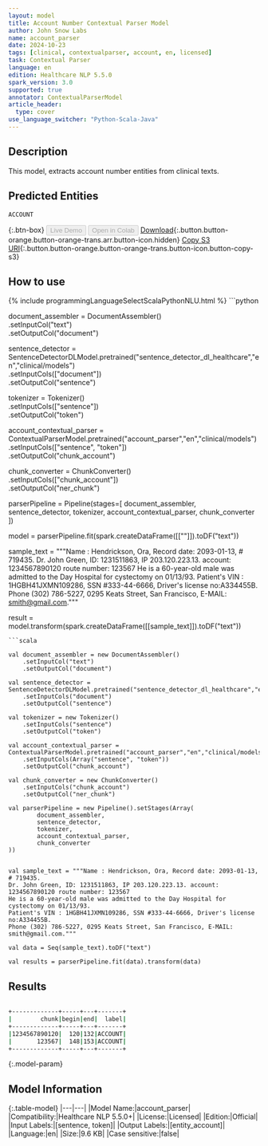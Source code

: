```yaml
---
layout: model
title: Account Number Contextual Parser Model
author: John Snow Labs
name: account_parser
date: 2024-10-23
tags: [clinical, contextualparser, account, en, licensed]
task: Contextual Parser
language: en
edition: Healthcare NLP 5.5.0
spark_version: 3.0
supported: true
annotator: ContextualParserModel
article_header:
  type: cover
use_language_switcher: "Python-Scala-Java"
---
```


## Description

This model, extracts account number entities from clinical texts.

## Predicted Entities

`ACCOUNT`

{:.btn-box}
<button class="button button-orange" disabled>Live Demo</button>
<button class="button button-orange" disabled>Open in Colab</button>
[Download](https://s3.amazonaws.com/auxdata.johnsnowlabs.com/clinical/models/account_parser_en_5.5.0_3.0_1729686238146.zip){:.button.button-orange.button-orange-trans.arr.button-icon.hidden}
[Copy S3 URI](s3://auxdata.johnsnowlabs.com/clinical/models/account_parser_en_5.5.0_3.0_1729686238146.zip){:.button.button-orange.button-orange-trans.button-icon.button-copy-s3}

## How to use



<div class="tabs-box" markdown="1">
{% include programmingLanguageSelectScalaPythonNLU.html %}
```python

document_assembler = DocumentAssembler() \
    .setInputCol("text") \
    .setOutputCol("document")

sentence_detector = SentenceDetectorDLModel.pretrained("sentence_detector_dl_healthcare","en","clinical/models")\
    .setInputCols(["document"])\
    .setOutputCol("sentence")

tokenizer = Tokenizer() \
    .setInputCols(["sentence"]) \
    .setOutputCol("token")

account_contextual_parser = ContextualParserModel.pretrained("account_parser","en","clinical/models") \
    .setInputCols(["sentence", "token"]) \
    .setOutputCol("chunk_account")

chunk_converter = ChunkConverter() \
    .setInputCols(["chunk_account"]) \
    .setOutputCol("ner_chunk")

parserPipeline = Pipeline(stages=[
        document_assembler,
        sentence_detector,
        tokenizer,
        account_contextual_parser,
        chunk_converter
        ])

model = parserPipeline.fit(spark.createDataFrame([[""]]).toDF("text"))

sample_text = """Name : Hendrickson, Ora, Record date: 2093-01-13, # 719435.
Dr. John Green, ID: 1231511863, IP 203.120.223.13. account: 1234567890120 route number: 123567
He is a 60-year-old male was admitted to the Day Hospital for cystectomy on 01/13/93.
Patient's VIN : 1HGBH41JXMN109286, SSN #333-44-6666, Driver's license no:A334455B.
Phone (302) 786-5227, 0295 Keats Street, San Francisco, E-MAIL: smith@gmail.com."""

result = model.transform(spark.createDataFrame([[sample_text]]).toDF("text"))

```
```scala

val document_assembler = new DocumentAssembler()
    .setInputCol("text")
    .setOutputCol("document")

val sentence_detector = SentenceDetectorDLModel.pretrained("sentence_detector_dl_healthcare","en","clinical/models")
    .setInputCols("document")
    .setOutputCol("sentence")

val tokenizer = new Tokenizer()
    .setInputCols("sentence")
    .setOutputCol("token")

val account_contextual_parser = ContextualParserModel.pretrained("account_parser","en","clinical/models")
    .setInputCols(Array("sentence", "token"))
    .setOutputCol("chunk_account")

val chunk_converter = new ChunkConverter()
    .setInputCols("chunk_account")
    .setOutputCol("ner_chunk")

val parserPipeline = new Pipeline().setStages(Array(
        document_assembler,
        sentence_detector,
        tokenizer,
        account_contextual_parser,
        chunk_converter
))


val sample_text = """Name : Hendrickson, Ora, Record date: 2093-01-13, # 719435.
Dr. John Green, ID: 1231511863, IP 203.120.223.13. account: 1234567890120 route number: 123567
He is a 60-year-old male was admitted to the Day Hospital for cystectomy on 01/13/93.
Patient's VIN : 1HGBH41JXMN109286, SSN #333-44-6666, Driver's license no:A334455B.
Phone (302) 786-5227, 0295 Keats Street, San Francisco, E-MAIL: smith@gmail.com."""

val data = Seq(sample_text).toDF("text")

val results = parserPipeline.fit(data).transform(data)

```
</div>

## Results

```bash

+-------------+-----+---+-------+
|        chunk|begin|end|  label|
+-------------+-----+---+-------+
|1234567890120|  120|132|ACCOUNT|
|       123567|  148|153|ACCOUNT|
+-------------+-----+---+-------+

```

{:.model-param}
## Model Information

{:.table-model}
|---|---|
|Model Name:|account_parser|
|Compatibility:|Healthcare NLP 5.5.0+|
|License:|Licensed|
|Edition:|Official|
|Input Labels:|[sentence, token]|
|Output Labels:|[entity_account]|
|Language:|en|
|Size:|9.6 KB|
|Case sensitive:|false|